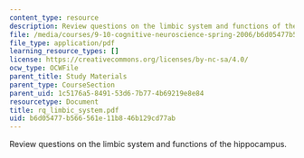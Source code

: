 ```yaml
---
content_type: resource
description: Review questions on the limbic system and functions of the hippocampus.
file: /media/courses/9-10-cognitive-neuroscience-spring-2006/b6d05477b566561e11b846b129cd77ab_rq_limbic_system.pdf
file_type: application/pdf
learning_resource_types: []
license: https://creativecommons.org/licenses/by-nc-sa/4.0/
ocw_type: OCWFile
parent_title: Study Materials
parent_type: CourseSection
parent_uid: 1c5176a5-8491-53d6-7b77-4b69219e8e84
resourcetype: Document
title: rq_limbic_system.pdf
uid: b6d05477-b566-561e-11b8-46b129cd77ab
---
```

Review questions on the limbic system and functions of the hippocampus.